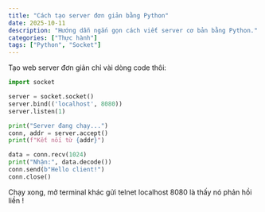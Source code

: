 ```yaml
---
title: "Cách tạo server đơn giản bằng Python"
date: 2025-10-11
description: "Hướng dẫn ngắn gọn cách viết server cơ bản bằng Python."
categories: ["Thực hành"]
tags: ["Python", "Socket"]
---
```


Tạo web server đơn giản chỉ vài dòng code thôi:

```python
import socket

server = socket.socket()
server.bind(('localhost', 8080))
server.listen(1)

print("Server đang chạy...")
conn, addr = server.accept()
print(f"Kết nối từ {addr}")

data = conn.recv(1024)
print("Nhận:", data.decode())
conn.send(b"Hello client!")
conn.close()

```
Chạy xong, mở terminal khác gửi telnet localhost 8080 là thấy nó phản hồi liền !
